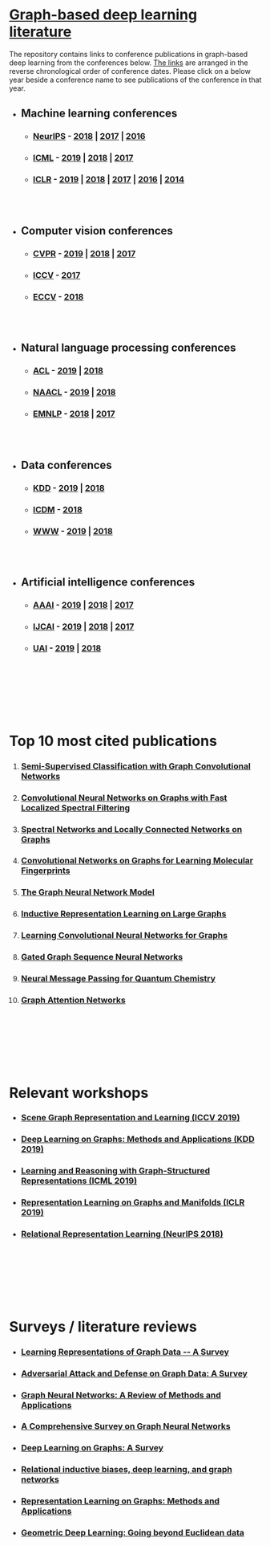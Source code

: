 # [Graph-based deep learning literature](https://github.com/naganandy/graph-based-deep-learning-literature/blob/master/conference-publications/README.md)

The repository contains links to conference publications in graph-based deep learning from the conferences below. [The links](https://github.com/naganandy/graph-based-deep-learning-literature/blob/master/conference-publications/README.md#conferences) are arranged in the reverse chronological order of conference dates. Please click on a below year beside a conference name to see publications of the conference in that year.

- ## Machine learning conferences
 
   * ### [NeurIPS](https://nips.cc/)  - [2018](https://github.com/naganandy/graph-based-deep-learning-literature/blob/master/conference-publications/README.md#neurips-2018-dec) | [2017](https://github.com/naganandy/graph-based-deep-learning-literature/blob/master/conference-publications/README.md#nips-2017) | [2016](https://github.com/naganandy/graph-based-deep-learning-literature/blob/master/conference-publications/README.md#nips-2016)

   * ### [ICML](https://icml.cc/) - [2019](https://github.com/naganandy/graph-based-deep-learning-literature/blob/master/conference-publications/README.md#icml-2019-jun) | [2018](https://github.com/naganandy/graph-based-deep-learning-literature/blob/master/conference-publications/README.md#icml-2018-jul) | [2017](https://github.com/naganandy/graph-based-deep-learning-literature/blob/master/conference-publications/README.md#icml-2017)
 
   * ### [ICLR](https://iclr.cc/) - [2019](https://github.com/naganandy/graph-based-deep-learning-literature/blob/master/conference-publications/README.md#iclr-2019-may) | [2018](https://github.com/naganandy/graph-based-deep-learning-literature/blob/master/conference-publications/README.md#iclr-2018-may) | [2017](https://github.com/naganandy/graph-based-deep-learning-literature/blob/master/conference-publications/README.md#iclr-2017) | [2016](https://github.com/naganandy/graph-based-deep-learning-literature/blob/master/conference-publications/README.md#iclr-2016) | [2014](https://github.com/naganandy/graph-based-deep-learning-literature/blob/master/conference-publications/README.md#iclr-2014)

<br> </br>

- ## Computer vision conferences
   * ### [CVPR](http://cvpr2019.thecvf.com/) - [2019](https://github.com/naganandy/graph-based-deep-learning-literature/blob/master/conference-publications/README.md#cvpr-2019-jun) | [2018](https://github.com/naganandy/graph-based-deep-learning-literature/blob/master/conference-publications/README.md#cvpr-2018-jun) | [2017](https://github.com/naganandy/graph-based-deep-learning-literature/blob/master/conference-publications/README.md#cvpr-2017)
   * ### [ICCV](http://iccv2019.thecvf.com/) - [2017](https://github.com/naganandy/graph-based-deep-learning-literature/blob/master/conference-publications/README.md#iccv-2017)
   * ### [ECCV](https://eccv2018.org/) - [2018](https://github.com/naganandy/graph-based-deep-learning-literature/blob/master/conference-publications/README.md#eccv-2018-sep)

<br> </br>

- ## Natural language processing conferences
   * ### [ACL](http://www.acl2019.org/EN/index.xhtml) - [2019](https://github.com/naganandy/graph-based-deep-learning-literature/blob/master/conference-publications/README.md#acl-2019-jul) | [2018](https://github.com/naganandy/graph-based-deep-learning-literature/blob/master/conference-publications/README.md#acl-2018-jul)
   * ### [NAACL](https://naacl2019.org/) - [2019](https://github.com/naganandy/graph-based-deep-learning-literature/blob/master/conference-publications/README.md#naacl-2019-jun) | [2018](https://github.com/naganandy/graph-based-deep-learning-literature/blob/master/conference-publications/README.md#naacl-2018-jun)
   * ### [EMNLP](https://www.emnlp-ijcnlp2019.org/) - [2018](https://github.com/naganandy/graph-based-deep-learning-literature/blob/master/conference-publications/README.md#emnlp-2018-nov) | [2017](https://github.com/naganandy/graph-based-deep-learning-literature/blob/master/conference-publications/README.md#emnlp-2017)

<br> </br>
   
- ## Data conferences
   * ### [KDD](https://www.kdd.org/kdd2019/) - [2019](https://github.com/naganandy/graph-based-deep-learning-literature/blob/master/conference-publications/README.md#kdd-2019-aug) | [2018](https://github.com/naganandy/graph-based-deep-learning-literature/blob/master/conference-publications/README.md#kdd-2018-aug)
   * ### [ICDM](http://icdm2019.bigke.org/) - [2018](https://github.com/naganandy/graph-based-deep-learning-literature/blob/master/conference-publications/README.md#icdm-2018-nov)
   * ### [WWW](https://www2019.thewebconf.org/) - [2019](https://github.com/naganandy/graph-based-deep-learning-literature/blob/master/conference-publications/README.md#www-2019-may) | [2018](https://github.com/naganandy/graph-based-deep-learning-literature/blob/master/conference-publications/README.md#www-2018-april)

<br> </br>

- ## Artificial intelligence conferences
   * ### [AAAI](https://aaai.org/Conferences/AAAI-20/) - [2019](https://github.com/naganandy/graph-based-deep-learning-literature/blob/master/conference-publications/README.md#aaai-2019-feb) | [2018](https://github.com/naganandy/graph-based-deep-learning-literature/blob/master/conference-publications/README.md#aaai-2018-feb) | [2017](https://github.com/naganandy/graph-based-deep-learning-literature/blob/master/conference-publications/README.md#aaai-2017)
   * ### [IJCAI](http://ijcai19.org/) - [2019](https://github.com/naganandy/graph-based-deep-learning-literature/blob/master/conference-publications/README.md#ijcai-2019-aug) | [2018](https://github.com/naganandy/graph-based-deep-learning-literature/blob/master/conference-publications/README.md#ijcai-2018-jul) | [2017](https://github.com/naganandy/graph-based-deep-learning-literature/blob/master/conference-publications/README.md#ijcai-2017)
   * ### [UAI](http://auai.org/uai2019/) - [2019](https://github.com/naganandy/graph-based-deep-learning-literature/blob/master/conference-publications/README.md#uai-2019-jul) | [2018](https://github.com/naganandy/graph-based-deep-learning-literature/blob/master/conference-publications/README.md#uai-2018-aug)

<br> </br>
<br> </br>
<br> </br>

# Top 10 most cited publications
1. ### [Semi-Supervised Classification with Graph Convolutional Networks](https://github.com/naganandy/graph-based-deep-learning-literature/blob/master/conference-publications/folders/gcn_iclr17/README.md)
1. ### [Convolutional Neural Networks on Graphs with Fast Localized Spectral Filtering](https://github.com/naganandy/graph-based-deep-learning-literature/blob/master/conference-publications/folders/chebnet_nips16/README.md)
1. ### [Spectral Networks and Locally Connected Networks on Graphs](https://github.com/naganandy/graph-based-deep-learning-literature/blob/master/conference-publications/folders/graphcnn_iclr14/README.md)
1. ### [Convolutional Networks on Graphs for Learning Molecular Fingerprints](https://github.com/naganandy/graph-based-deep-learning-literature/blob/master/conference-publications/folders/graphcnn_nips15/README.md)
1. ### [The Graph Neural Network Model](https://github.com/naganandy/graph-based-deep-learning-literature/blob/master/conference-publications/folders/gnn_tnn09/README.md)
1. ### [Inductive Representation Learning on Large Graphs](https://github.com/naganandy/graph-based-deep-learning-literature/blob/master/conference-publications/folders/graphsage_nips17/README.md)
1. ### [Learning Convolutional Neural Networks for Graphs](https://github.com/naganandy/graph-based-deep-learning-literature/blob/master/conference-publications/folders/gcn_icml16/README.md)
1. ### [Gated Graph Sequence Neural Networks](https://github.com/naganandy/graph-based-deep-learning-literature/blob/master/conference-publications/folders/ggnn_iclr16/README.md)
1. ### [Neural Message Passing for Quantum Chemistry](https://github.com/naganandy/graph-based-deep-learning-literature/blob/master/conference-publications/folders/mpnn_icml17/README.md)
1. ### [Graph Attention Networks](https://github.com/naganandy/graph-based-deep-learning-literature/blob/master/conference-publications/folders/gan_iclr18/README.md)

<br> </br>
<br> </br>
<br> </br>

# Relevant workshops
- ### [Scene Graph Representation and Learning (ICCV 2019)](https://cs.stanford.edu/people/ranjaykrishna/sgrl/index.html)
- ### [Deep Learning on Graphs: Methods and Applications (KDD 2019)](https://dlg2019.bitbucket.io/)
- ### [Learning and Reasoning with Graph-Structured Representations (ICML 2019)](https://graphreason.github.io/)
- ### [Representation Learning on Graphs and Manifolds (ICLR 2019)](https://rlgm.github.io/)
- ### [Relational Representation Learning (NeurIPS 2018)](https://r2learning.github.io/)

<br> </br>
<br> </br>
<br> </br>

# Surveys / literature reviews
- ### [Learning Representations of Graph Data -- A Survey](https://github.com/naganandy/graph-based-deep-learning-literature/blob/master/conference-publications/folders/lrg_arxiv19/README.md)
- ### [Adversarial Attack and Defense on Graph Data: A Survey](https://github.com/naganandy/graph-based-deep-learning-literature/blob/master/conference-publications/folders/aagsurvey_arxiv18/README.md)
- ### [Graph Neural Networks: A Review of Methods and Applications](https://github.com/naganandy/graph-based-deep-learning-literature/blob/master/conference-publications/folders/gnnreview_arxiv18/README.md)
- ### [A Comprehensive Survey on Graph Neural Networks](https://github.com/naganandy/graph-based-deep-learning-literature/blob/master/conference-publications/folders/gnnsurvey_arxiv19/README.md)
- ### [Deep Learning on Graphs: A Survey](https://github.com/naganandy/graph-based-deep-learning-literature/blob/master/conference-publications/folders/dlgsurvey_arxiv18/README.md)
- ### [Relational inductive biases, deep learning, and graph networks](https://github.com/naganandy/graph-based-deep-learning-literature/blob/master/conference-publications/folders/gnet_arXiv18/README.md)
- ### [Representation Learning on Graphs: Methods and Applications](https://github.com/naganandy/graph-based-deep-learning-literature/blob/master/conference-publications/folders/grl_ideb17/README.md)
- ### [Geometric Deep Learning: Going beyond Euclidean data](https://github.com/naganandy/graph-based-deep-learning-literature/blob/master/conference-publications/folders/gdl_isp17/README.md)
